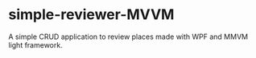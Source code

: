 # simple-reviewer-MVVM
A simple CRUD application to review places made with WPF and MMVM light framework.
